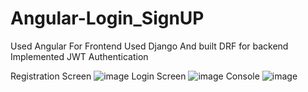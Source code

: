 # Angular-Login_SignUP
Used Angular For Frontend
Used Django And built DRF for backend
Implemented JWT Authentication

Registration Screen
![image](https://user-images.githubusercontent.com/78889786/176700591-a9050f9e-daa9-4b7f-93c9-8026ea18b170.png)
Login Screen
![image](https://user-images.githubusercontent.com/78889786/176700640-8614d691-3ba5-4fd8-97c4-d6550f8c9b80.png)
Console
![image](https://user-images.githubusercontent.com/78889786/176701053-f01fe2ff-1ac2-4be5-b687-6219c408b210.png)

